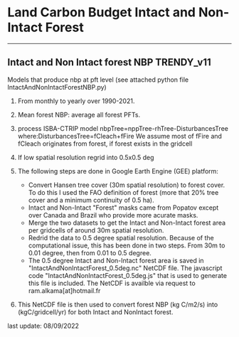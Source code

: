 # Land Carbon Budget Intact and Non-Intact Forest
------------------------------------
  Intact and Non Intact forest NBP
            TRENDY_v11
-------------------------------------

Models that produce nbp at pft level (see attached python file IntactAndNonIntactForestNBP.py)
1) From monthly to yearly over  1990-2021.
2) Mean forest NBP: average all forest PFTs.

3) process ISBA-CTRIP model 
   nbpTree=nppTree-rhTree-DisturbancesTree
   where:DisturbancesTree=fCleach+fFire
   We assume most of fFire and fCleach originates from forest, if forest exists in the gridcell 

4) If low spatial resolution regrid into 0.5x0.5 deg


5) The following steps are done in Google Earth Engine (GEE) platform: 
      - Convert Hansen tree cover (30m spatial resolution) to forest cover. To do this I used the FAO definition of forest
         (more that 20% tree cover and a minimum continuity of 0.5 ha).
      - Intact and Non-Intact "Forest" masks came from Popatov except over Canada and Brazil who provide more acurate masks.
      - Merge the two datasets to get the Intact and Non-Intact forest area per gridcells of around 30m spatial resolution. 
      - Redrid the data to 0.5 degree spatial resolution. Because of the computational issue, this has been done in two steps.
        From 30m to 0.01 degree, then from 0.01 to 0.5 degree.
      - The 0.5 degree Intact and Non-Intact forest area is saved in "IntactAndNonIntactForest_0.5deg.nc" NetCDF file. 
        The javascript code "IntactAndNonIntactForest_0.5deg.js" that is used to generate this file is included.
        The NetCDF is availble via request to ram.alkama[at]hotmail.fr
6) This NetCDF file is then used to convert forest NBP (kg C/m2/s) into (kgC/gridcell/yr) for both Intact and NonIntact forest.

 
last update: 08/09/2022
